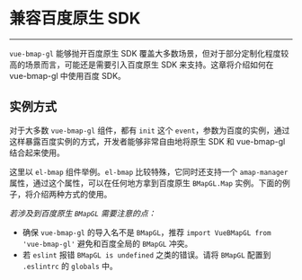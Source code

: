 # 兼容百度原生 SDK

---

`vue-bmap-gl` 能够抛开百度原生 SDK 覆盖大多数场景，但对于部分定制化程度较高的场景而言，可能还是需要引入百度原生 SDK 来支持。这章将介绍如何在 vue-bmap-gl 中使用百度 SDK。


## 实例方式

对于大多数 `vue-bmap-gl` 组件，都有 `init` 这个 `event`，参数为百度的实例，通过这样暴露百度实例的方式，开发者能够非常自由地将原生 SDK 和 vue-bmap-gl 结合起来使用。

这里以 `el-bmap` 组件举例。`el-bmap` 比较特殊，它同时还支持一个 `amap-manager` 属性，通过这个属性，可以在任何地方拿到百度原生 `BMapGL.Map` 实例。下面的例子，将介绍两种方式的使用。

*若涉及到百度原生 `BMapGL` 需要注意的点：*

* 确保 `vue-bmap-gl` 的导入名不是 `BMapGL`，推荐 `import VueBMapGL from 'vue-bmap-gl'` 避免和百度全局的 `BMapGL` 冲突。
* 若 `eslint` 报错 `BMapGL is undefined` 之类的错误。请将 `BMapGL` 配置到 `.eslintrc` 的 `globals` 中。

<vuep template="#example"></vuep>

<script v-pre type="text/x-template" id="example">

  <template>
    <div class="amap-page-container">
      <el-bmap vid="amapDemo"  :center="center" :bmap-manager="bmapManager" :zoom="zoom" :events="events" class="amap-demo">
      </el-bmap>

      <div class="toolbar">
        <button @click="add()">add marker</button>
      </div>
    </div>
  </template>

  <style>
    .amap-demo {
      height: 300px;
    }
  </style>

  <script>
    // NPM 方式
    // import { BMapManager } from 'vue-bmap-gl';
    // CDN 方式
    let bmapManager = new VueBMap.BMapManager();
    module.exports = {
      data: function() {
        return {
          zoom: 8,
          center: [121.59996, 31.197646],
          bmapManager,
          events: {
            init(o) {
              let marker = new BMapGL.Marker({
                position: [121.59996, 31.197646]
              });

              marker.setMap(o);
            }
          }
        };
      },

      methods: {
        add() {
          let o = bmapManager.getMap();
          let lng = 121 + Math.random();
          let lat = 31 + Math.random();
          console.log(lng, lat);
          let marker = new BMapGL.Marker(new BMapGL.Point(lng, lat));
          o.addOverlay(marker);
        }
      }
    };
  </script>

</script>
